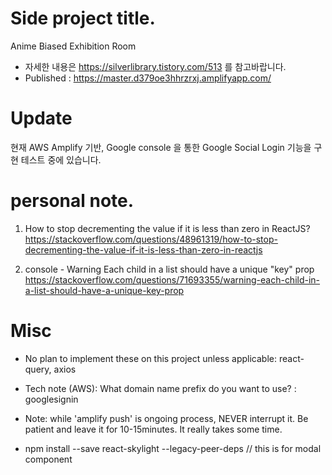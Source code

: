 # Side project title.
Anime Biased Exhibition Room

- 자세한 내용은 https://silverlibrary.tistory.com/513 를 참고바랍니다.
- Published : https://master.d379oe3hhrzrxj.amplifyapp.com/

# Update
현재 AWS Amplify 기반, Google console 을 통한 Google Social Login 기능을 구현 테스트 중에 있습니다. 

# personal note.
1. How to stop decrementing the value if it is less than zero in ReactJS?
https://stackoverflow.com/questions/48961319/how-to-stop-decrementing-the-value-if-it-is-less-than-zero-in-reactjs

2. console - Warning Each child in a list should have a unique "key" prop 
https://stackoverflow.com/questions/71693355/warning-each-child-in-a-list-should-have-a-unique-key-prop

# Misc
- No plan to implement these on this project unless applicable:
react-query, axios

- Tech note (AWS): What domain name prefix do you want to use? : googlesignin

- Note: while 'amplify push' is ongoing process, NEVER interrupt it. Be patient and leave it for 10-15minutes. It really takes some time.

- npm install --save react-skylight --legacy-peer-deps // this is for modal component